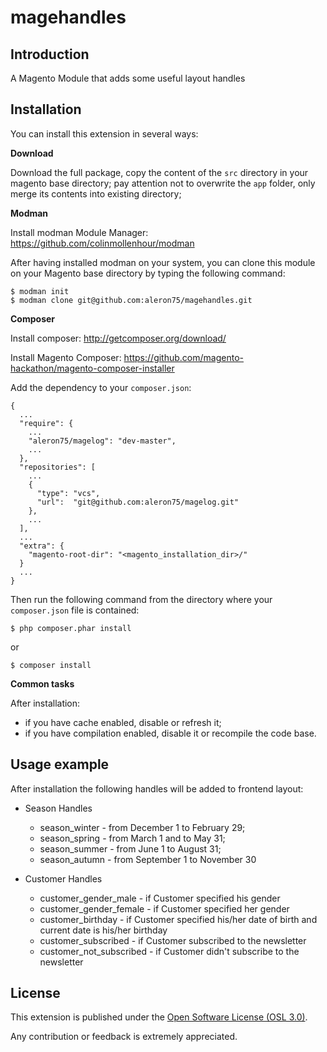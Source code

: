# magehandles

Introduction
------------

A Magento Module that adds some useful layout handles

Installation
------------

You can install this extension in several ways:

**Download**

Download the full package, copy the content of the `src` directory
in your magento base directory; pay attention not to overwrite
the `app` folder, only merge its contents into existing directory;

**Modman**

Install modman Module Manager: https://github.com/colinmollenhour/modman

After having installed modman on your system, you can clone this module on your
Magento base directory by typing the following command:

    $ modman init
    $ modman clone git@github.com:aleron75/magehandles.git

**Composer**

Install composer: http://getcomposer.org/download/

Install Magento Composer: https://github.com/magento-hackathon/magento-composer-installer

Add the dependency to your `composer.json`:

    {
      ...
      "require": {
        ...
        "aleron75/magelog": "dev-master",
        ...
      },
      "repositories": [
        ...
        {
          "type": "vcs",
          "url":  "git@github.com:aleron75/magelog.git"
        },
        ...
      ],
      ...
      "extra": {
        "magento-root-dir": "<magento_installation_dir>/"
      }
      ...
    }

Then run the following command from the directory where your `composer.json`
file is contained:

    $ php composer.phar install

or

    $ composer install

**Common tasks**

After installation:

* if you have cache enabled, disable or refresh it;
* if you have compilation enabled, disable it or recompile the code base.

Usage example
-------------

After installation the following handles will be added to frontend layout:

* Season Handles
    * season_winter - from December 1 to February 29;
    * season_spring - from March 1 and to May 31;
    * season_summer - from June 1 to August 31;
    * season_autumn - from September 1 to November 30

* Customer Handles
    * customer_gender_male - if Customer specified his gender
    * customer_gender_female - if Customer specified her gender
    * customer_birthday - if Customer specified his/her date of birth and current date is his/her birthday
    * customer_subscribed - if Customer subscribed to the newsletter
    * customer_not_subscribed - if Customer didn't subscribe to the newsletter

License
-------
This extension is published under the [Open Software License (OSL 3.0)](http://opensource.org/licenses/OSL-3.0).

Any contribution or feedback is extremely appreciated.
